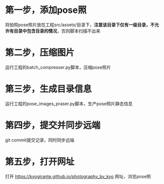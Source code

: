# 第一步，添加pose照
将拍照pose照片放在工程src/assets/目录下，**注意该目录下仅有一级目录，不允许有目录中包含目录的情况**，否则脚本扫描不出来

# 第二步，压缩图片
运行工程的batch_compresser.py脚本，压缩pose照片

# 第三步，生成目录信息
运行工程的pose_images_praser.py脚本，生产pose照片静态信息

# 第四步，提交并同步远端
git commit提交记录，同时同步远端

# 第五步，打开网址
打开 https://kyogirante.github.io/photography_by_kyo 网址，浏览pose照